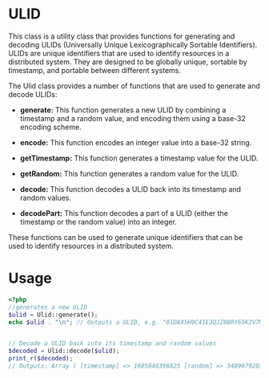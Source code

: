 # ULID
This class is a utility class that provides functions for generating and decoding ULIDs (Universally Unique Lexicographically Sortable Identifiers). ULIDs are unique identifiers that are used to identify resources in a distributed system. They are designed to be globally unique, sortable by timestamp, and portable between different systems.

The Ulid class provides a number of functions that are used to generate and decode ULIDs:

- **generate:** This function generates a new ULID by combining a timestamp and a random value, and encoding them using a base-32 encoding scheme.

- **encode:** This function encodes an integer value into a base-32 string.

- **getTimestamp:** This function generates a timestamp value for the ULID.

- **getRandom:** This function generates a random value for the ULID.

- **decode:** This function decodes a ULID back into its timestamp and random values.

- **decodePart:** This function decodes a part of a ULID (either the timestamp or the random value) into an integer.

These functions can be used to generate unique identifiers that can be used to identify resources in a distributed system.


# Usage
```php
<?php
//generates a new ULID
$ulid = Ulid::generate();
echo $ulid . "\n"; // Outputs a ULID, e.g. "01D8X5H9C41E3QJZ08RY65K2V7MTUW4B"


// Decode a ULID back into its timestamp and random values
$decoded = Ulid::decode($ulid);
print_r($decoded);
// Outputs: Array ( [timestamp] => 1605846396825 [random] => 34890792831795 )
```
